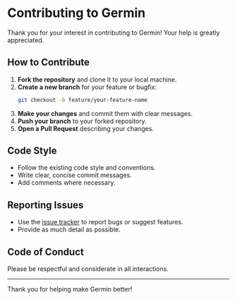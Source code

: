 # Contributing to Germin

Thank you for your interest in contributing to Germin! Your help is greatly appreciated.

## How to Contribute

1. **Fork the repository** and clone it to your local machine.
2. **Create a new branch** for your feature or bugfix:
    ```bash
    git checkout -b feature/your-feature-name
    ```
3. **Make your changes** and commit them with clear messages.
4. **Push your branch** to your forked repository.
5. **Open a Pull Request** describing your changes.

## Code Style

- Follow the existing code style and conventions.
- Write clear, concise commit messages.
- Add comments where necessary.

## Reporting Issues

- Use the [issue tracker](https://github.com/your-repo/issues) to report bugs or suggest features.
- Provide as much detail as possible.

## Code of Conduct

Please be respectful and considerate in all interactions.

---

Thank you for helping make Germin better!
